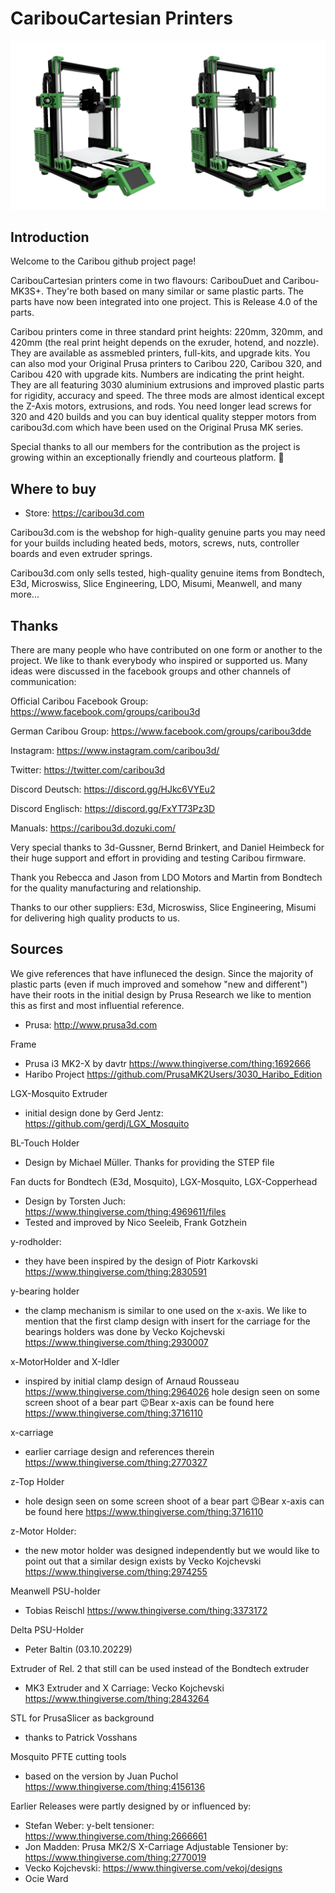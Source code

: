 # CaribouCartesian Printers

<img src="https://github.com/Caribou3d/CaribouCartesian/blob/master/img/Caribou-Duet-MK3S-Rel-4-20211121.png" width="900"> 

## Introduction

Welcome to the Caribou github project page!

CaribouCartesian printers come in two flavours: CaribouDuet and Caribou-MK3S+. They're both based on many similar or same plastic parts. The parts have now been integrated into one project. This is Release 4.0 of the parts.

Caribou printers come in three standard print heights: 220mm, 320mm, and 420mm (the real print height depends on the exruder, hotend, and nozzle). They are available as assmebled printers, full-kits, and upgrade kits. You can also mod your Original Prusa printers to Caribou 220, Caribou 320, and Caribou 420 with upgrade kits. Numbers are indicating the print height. They are all featuring 3030 aluminium extrusions and improved plastic parts for rigidity, accuracy and speed. The three mods are almost identical except the Z-Axis motors, extrusions, and rods. You need longer lead screws for 320 and 420 builds and you can buy identical quality stepper motors from caribou3d.com which have been used on the Original Prusa MK series.


Special thanks to all our members for the contribution as the project is growing within an exceptionally friendly and courteous platform. 🙏


## Where to buy

* Store: https://caribou3d.com

Caribou3d.com is the webshop for high-quality genuine parts you may need for your builds including heated beds, motors, screws, nuts, controller boards and even extruder springs.

Caribou3d.com only sells tested, high-quality genuine items from Bondtech, E3d, Microswiss, Slice Engineering, LDO, Misumi, Meanwell, and many more...

## Thanks

There are many people who have contributed on one form or another to the project. We like to thank everybody who inspired or supported us. Many ideas were discussed in the facebook groups and other channels of communication:

Official Caribou Facebook Group: https://www.facebook.com/groups/caribou3d

German Caribou Group: https://www.facebook.com/groups/caribou3dde

Instagram: https://www.instagram.com/caribou3d/

Twitter: https://twitter.com/caribou3d

Discord Deutsch: https://discord.gg/HJkc6VYEu2

Discord Englisch: https://discord.gg/FxYT73Pz3D

Manuals: https://caribou3d.dozuki.com/

Very special thanks to 3d-Gussner, Bernd Brinkert, and Daniel Heimbeck for their huge support and effort in providing and testing Caribou firmware.

Thank you Rebecca and Jason from LDO Motors and Martin from Bondtech for the quality manufacturing and relationship.

Thanks to our other suppliers: E3d, Microswiss, Slice Engineering, Misumi for delivering high quality products to us.

## Sources

We give references that have influneced the design. Since the majority of plastic parts (even if much improved and somehow "new and different") have their roots in the initial design by Prusa Research we like to mention this as first and most influential reference. 

* Prusa: http://www.prusa3d.com

Frame
* Prusa i3 MK2-X by davtr https://www.thingiverse.com/thing:1692666
* Haribo Project https://github.com/PrusaMK2Users/3030_Haribo_Edition

LGX-Mosquito Extruder
* initial design done by Gerd Jentz: https://github.com/gerdj/LGX_Mosquito

BL-Touch Holder 
* Design by Michael Müller. Thanks for providing the STEP file

Fan ducts for Bondtech (E3d, Mosquito), LGX-Mosquito, LGX-Copperhead
* Design by Torsten Juch: https://www.thingiverse.com/thing:4969611/files
* Tested and improved by Nico Seeleib, Frank Gotzhein

y-rodholder:
* they have been inspired by the design of Piotr Karkovski https://www.thingiverse.com/thing:2830591

y-bearing holder
* the clamp mechanism is similar to one used on the x-axis. We like to mention that the first clamp design with insert for the carriage for the bearings holders was done by Vecko Kojchevski https://www.thingiverse.com/thing:2930007

x-MotorHolder and X-Idler
* inspired by initial clamp design of Arnaud Rousseau https://www.thingiverse.com/thing:2964026
hole design seen on some screen shoot of a bear part 😉Bear x-axis can be found here https://www.thingiverse.com/thing:3716110

x-carriage
* earlier carriage design and references therein https://www.thingiverse.com/thing:2770327

z-Top Holder
* hole design seen on some screen shoot of a bear part 😉Bear x-axis can be found here https://www.thingiverse.com/thing:3716110

z-Motor Holder:
* the new motor holder was designed independently but we would like to point out that a similar design exists by Vecko Kojchevski https://www.thingiverse.com/thing:2974255 

Meanwell PSU-holder
* Tobias Reischl https://www.thingiverse.com/thing:3373172

Delta PSU-Holder
* Peter Baltin (03.10.20229)

Extruder of Rel. 2 that still can be used instead of the Bondtech extruder
* MK3 Extruder and X Carriage: Vecko Kojchevski https://www.thingiverse.com/thing:2843264

STL for PrusaSlicer as background
* thanks to Patrick Vosshans

Mosquito PFTE cutting tools
* based on the version by Juan Puchol https://www.thingiverse.com/thing:4156136

Earlier Releases were partly designed by or influenced by:

* Stefan Weber: y-belt tensioner: https://www.thingiverse.com/thing:2666661
* Jon Madden: Prusa MK2/S X-Carriage Adjustable Tensioner by: https://www.thingiverse.com/thing:2770019
* Vecko Kojchevski: https://www.thingiverse.com/vekoj/designs
* Ocie Ward

